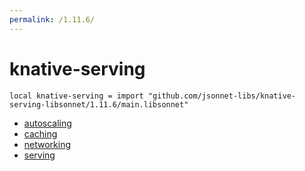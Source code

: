 ```yaml
---
permalink: /1.11.6/
---
```


# knative-serving

```jsonnet
local knative-serving = import "github.com/jsonnet-libs/knative-serving-libsonnet/1.11.6/main.libsonnet"
```



* [autoscaling](autoscaling/index.md)
* [caching](caching/index.md)
* [networking](networking/index.md)
* [serving](serving/index.md)